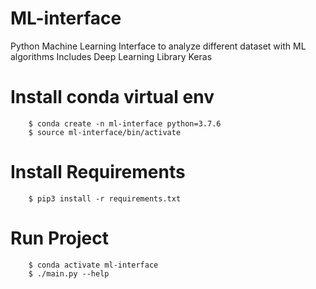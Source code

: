 # ML-interface
Python Machine Learning Interface to analyze different dataset with ML algorithms
Includes Deep Learning Library  Keras


# Install conda virtual env

```
    $ conda create -n ml-interface python=3.7.6
    $ source ml-interface/bin/activate
```

# Install Requirements

```
    $ pip3 install -r requirements.txt
```

# Run Project

```
    $ conda activate ml-interface
    $ ./main.py --help
```
